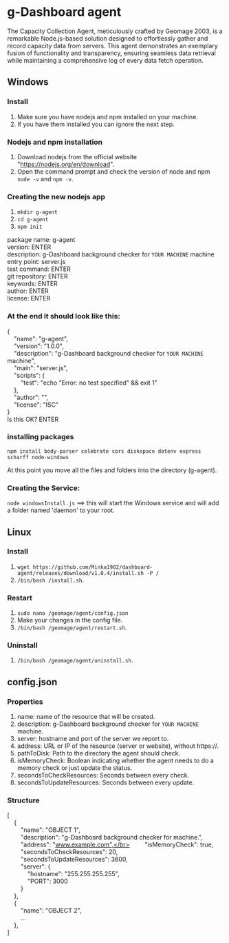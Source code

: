 # g-Dashboard agent
The Capacity Collection Agent, meticulously crafted by Geomage 2003, is a remarkable Node.js-based solution designed to effortlessly gather and record capacity data from servers. This agent demonstrates an exemplary fusion of functionality and transparency, ensuring seamless data retrieval while maintaining a comprehensive log of every data fetch operation.

## Windows
### Install
1) Make sure you have nodejs and npm installed on your machine.
2) If you have them installed you can ignore the next step.

### Nodejs and npm installation
1) Download nodejs from the official website "https://nodejs.org/en/download".
2) Open the command prompt and check the version of node and npm `node -v` and `npm -v`.

### Creating the new nodejs app
1) `mkdir g-agent`
2) `cd g-agent`
3) `npm init`

package name: g-agent </br>
version: ENTER </br>
description: g-Dashboard background checker for `YOUR MACHINE` machine </br>
entry point: server.js </br>
test command: ENTER </br>
git repository: ENTER </br>
keywords: ENTER </br>
author: ENTER </br>
license: ENTER </br>

### At the end it should look like this:
{</br>
&nbsp;&nbsp;&nbsp;&nbsp;"name": "g-agent",</br>
&nbsp;&nbsp;&nbsp;&nbsp;"version": "1.0.0",</br>
&nbsp;&nbsp;&nbsp;&nbsp;"description": "g-Dashboard background checker for `YOUR MACHINE` machine",</br>
&nbsp;&nbsp;&nbsp;&nbsp;"main": "server.js",</br>
&nbsp;&nbsp;&nbsp;&nbsp;"scripts": {</br>
&nbsp;&nbsp;&nbsp;&nbsp;&nbsp;&nbsp;&nbsp;&nbsp;"test": "echo \"Error: no test specified\" && exit 1"</br>
&nbsp;&nbsp;&nbsp;&nbsp;},</br>
&nbsp;&nbsp;&nbsp;&nbsp;"author": "",</br>
&nbsp;&nbsp;&nbsp;&nbsp;"license": "ISC"</br>
}</br>
Is this OK? ENTER

### installing packages
`npm install body-parser celebrate cors diskspace dotenv express scharff node-windows`

At this point you move all the files and folders into the directory (g-agent).

### Creating the Service:
`node windowsInstall.js` ==> this will start the Windows service and will add a folder named 'daemon' to your root.

## Linux
### Install
1) `wget https://github.com/Minka1902/dashboard-agent/releases/download/v1.0.4/install.sh -P /`
2) `/bin/bash /install.sh`.

### Restart
1) `sudo nano /geomage/agent/config.json`
2) Make your changes in the config file.
3) `/bin/bash /geomage/agent/restart.sh`.

### Uninstall
1) `/bin/bash /geomage/agent/uninstall.sh`.

## config.json
### Properties
1) name: name of the resource that will be created.
2) description: g-Dashboard background checker for `YOUR MACHINE` machine. 
3) server: hostname and port of the server we report to.
4) address: URL or IP of the resource (server or website), without https://.
5) pathToDisk: Path to the directory the agent should check.
6) isMemoryCheck: Boolean indicating whether the agent needs to do a memory check or just update the status.
7) secondsToCheckResources: Seconds between every check.
8) secondsToUpdateResources: Seconds between every update.

### Structure
[</br>
&nbsp;&nbsp;&nbsp;&nbsp;{</br>
&nbsp;&nbsp;&nbsp;&nbsp;&nbsp;&nbsp;&nbsp;&nbsp;"name": "OBJECT 1",</br>
&nbsp;&nbsp;&nbsp;&nbsp;&nbsp;&nbsp;&nbsp;&nbsp;"description": "g-Dashboard background checker for <YOUR MACHINE> machine.",</br>
&nbsp;&nbsp;&nbsp;&nbsp;&nbsp;&nbsp;&nbsp;&nbsp;"address": "www.example.com",</br>
&nbsp;&nbsp;&nbsp;&nbsp;&nbsp;&nbsp;&nbsp;&nbsp;"isMemoryCheck": true,</br>
&nbsp;&nbsp;&nbsp;&nbsp;&nbsp;&nbsp;&nbsp;&nbsp;"secondsToCheckResources": 20,</br>
&nbsp;&nbsp;&nbsp;&nbsp;&nbsp;&nbsp;&nbsp;&nbsp;"secondsToUpdateResources": 3600,</br>
&nbsp;&nbsp;&nbsp;&nbsp;&nbsp;&nbsp;&nbsp;&nbsp;"server": {</br>
&nbsp;&nbsp;&nbsp;&nbsp;&nbsp;&nbsp;&nbsp;&nbsp;&nbsp;&nbsp;&nbsp;&nbsp;"hostname": "255.255.255.255",</br>
&nbsp;&nbsp;&nbsp;&nbsp;&nbsp;&nbsp;&nbsp;&nbsp;&nbsp;&nbsp;&nbsp;&nbsp;"PORT": 3000</br>
&nbsp;&nbsp;&nbsp;&nbsp;&nbsp;&nbsp;&nbsp;&nbsp;}</br>
&nbsp;&nbsp;&nbsp;&nbsp;},</br>
&nbsp;&nbsp;&nbsp;&nbsp;{</br>
&nbsp;&nbsp;&nbsp;&nbsp;&nbsp;&nbsp;&nbsp;&nbsp;"name": "OBJECT 2",</br>
&nbsp;&nbsp;&nbsp;&nbsp;&nbsp;&nbsp;&nbsp;&nbsp;...</br>
&nbsp;&nbsp;&nbsp;&nbsp;},</br>
]</br>
